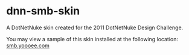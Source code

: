 dnn-smb-skin
============

A DotNetNuke skin created for the 2011 DotNetNuke Design Challenge.

You may view a sample of this skin installed at the following location: <a href="http://smb.yoooee.com" target="_blank">smb.yoooee.com</a>

